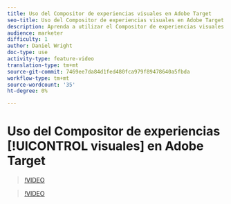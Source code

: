 ```yaml
---
title: Uso del Compositor de experiencias visuales en Adobe Target
seo-title: Uso del Compositor de experiencias visuales en Adobe Target
description: Aprenda a utilizar el Compositor de experiencias visuales en Adobe Target.
audience: marketer
difficulty: 1
author: Daniel Wright
doc-type: use
activity-type: feature-video
translation-type: tm+mt
source-git-commit: 7469ee7da84d1fed480fca979f89478640a5fbda
workflow-type: tm+mt
source-wordcount: '35'
ht-degree: 0%

---
```



# Uso del Compositor de experiencias [!UICONTROL visuales] en Adobe Target

>[!VIDEO](https://video.tv.adobe.com/v/17399/?quality=12)

>[!VIDEO](https://video.tv.adobe.com/v/17401/?quality=12)
